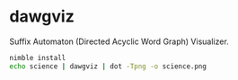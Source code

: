 # dawgviz

Suffix Automaton (Directed Acyclic Word Graph) Visualizer.

```sh
nimble install
echo science | dawgviz | dot -Tpng -o science.png
```
